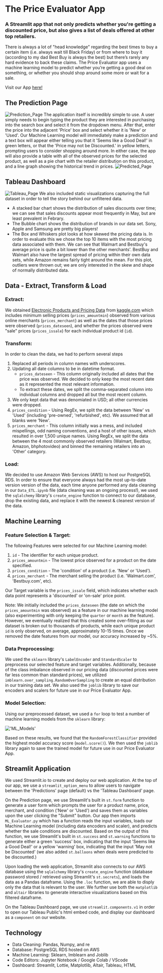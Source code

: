 # The Price Evaluator App
### A Streamlit app that not only predicts whether you're getting a discounted price, but also gives a list of deals offered at other top retailers.
There is always a lot of "head knowledge" regarding the best times to buy a certain item (i.e. always wait till Black Friday) or from where to buy it (according to my dad Best Buy is always the best) but there’s rarely any hard evidence to back these claims. The Price Evaluator app uses a machine learning model to predict whether you’re getting a good deal on something, or whether you should shop around some more or wait for a sale.

Visit our App [here!](https://tbrecke01-price-evaluator-dashboardapp-j4a62f.streamlitapp.com/)

## The Prediction Page
![Prediction_Page](Resources/prediction_page.jpg)
The application itself is incredibly simple to use. A user simply needs to begin typing the product they are interested in purchasing into the search box and select it from the dropdown menu. After that, enter the price into the adjacent 'Price' box and select whether it is 'New' or 'Used'. Our Machine Learning model will immediately make a prediction and a text box will appear either telling you that it 'Seems like a Good Deal!' in green letters, or that the 'Price may not be Discounted.' in yellow letters, prompting users to consider shopping around more. In either case, the app will also provide a table with all of the observed prices for the selected product, as well as a pie chart with the retailer distribution on this product, and a line graph showing the historical trend in prices. 
![Predicted_Page](Resources/predicted_page.jpg)

## Tableau Dashboard
![Tableau_Page](Resources/tableau.jpg)
We also included static visualizations capturing the full dataset in order to tell the story behind our unfiltered data. 
- A stacked bar chart shows the distribution of sales discounts over time; we can see that sales discounts appear most frequently in May, but are least prevalent in Febrary.  
- The Bubble chart shows the distribution of brands in our data set. Sony, Apple and Samsung are pretty big players!
- The Box and Whiskers plot looks at how skewed the pricing data is. In order to evaluate this we chose the top 10 items with the most pricing data associated with them. We can see that Walmart and Bestbuy's average price is quite a bit lower than the other merchants'. BestBuy and Walmart also have the largest spread of pricing within their own data sets, while Amazon remains fairly tight around the mean. For this plot, outliers were thrown out; we are only interested in the skew and shape of normally distributed data.

## Data - Extract, Transform & Load
### Extract: 
We obtained [Electronic Products and Pricing Data](https://www.kaggle.com/datasets/datafiniti/electronic-products-prices?resource=download) from [kaggle.com](kaggle.com) which includes minimum selling prices (`prices_amountmin`) observed from various online merchants (`prices_merchant`) as well as the dates that those prices were observed (`prices_dateseen`), and whether the prices observed were "sale" prices (`prices_issale`) for each individual product id (`id`). 

### Transform:
In order to clean the data, we had to perform several steps
1. Replaced all periods in column names with underscores.
2. Updating all date columns to be in datetime format.
    - `prices_dateseen` - This column originally included all dates that the price was observed. We decided to only keep the most recent date as it represented the most relevant information.
    - To extract these dates, we split the comma-separated column into individual columns and dropped all but the most recent column. 
4. We only kept data that was denomiated in USD; all other currencies were dropped.
5. `prices_condition` - Using RegEx, we split the data between 'New' vs 'Used' (including 'pre-owned', 'refurbished', etc). We assumed that all blanks were 'New'.
6. `prices_merchant` - This column initially was a mess, and included mispellings, odd naming conventions, and a host of other issues, which resulted in over 1,500 unique names. Using RegEx, we split the data between the 4 most commonly observed retailers (Walmart, Bestbuy, Amazon, bhphotovideo) and binned the remaining retailers into an 'Other' category.

### Load:
We decided to use Amazon Web Services (AWS) to host our PostgreSQL RDS. In order to ensure that everyone always had the most up-to-date version version of the data, each time anyone performed any data cleaning in our `Data_ETL.ipynb` file (data cleaning was an ongoing process!), we used the `sqlalchemy` library's `create_engine` function to connect to our database, drop the existing data, and replace it with the newest & cleanest version of the data.

## Machine Learning
### Feature Selection & Target:
The following Features were selected for our Machine Learning model:
1. `id` - The identifier for each unique product.
2. `prices_amountmin` - The lowest price observed for a product on the date specified.
3. `prices_condition` - The 'condition' of a product (i.e. 'New' or 'Used').
4. `prices_merchant` - The merchant selling the product (i.e. 'Walmart.com', 'Bestbuy.com', etc).

Our Target variable is the `prices_issale` field, which indicates whether each data point represents a 'discounted' or 'on-sale' price point.

Note: We initially included the `prices_dateseen` (the date on which the `prices_amountmin` was observed) as a feature in our machine learning model (also experimenting with only keeping the `quarter` or `month` as the feature). However, we eventually realized that this created some over-fitting as our dataset is broken out to thousands of products, while each unique product `id` is only observed, on average, approximately 10-15 times. Once we removed the date features from our model, our accuracy increased by ~5%.

### Data Preprocessing:
We used the `sklearn` library's `LabelEncoder` and `StandardScaler` to preprocess our selected feature and target variables. Additionally, because of the class imbalance observed in our pricing data (discounted prices were far less common than standard prices), we utilized `imblearn.over_sampling.RandomOverSampling` to create an equal distribution in our training data set. We also used the `joblib` library to save our encoders and scalers for future use in our Price Evaluator App.

### Model Selection:
Using our preprocessed dataset, we used a `for` loop to test a number of machine learning models from the `sklearn` library:

!['ML_Models'](Resources/ml_models_tested.jpg)

Based on these results, we found that the `RandomForestClassifier` provided the highest model accuracy score (`model.score()`). We then used the `joblib` library again to save the trained model for future use in our Price Evaluator App.

## Streamlit Application
We used Streamlit.io to create and deploy our web application. At the top of our app, we use a `streamlit_option_menu` to allow users to navigate between the 'Predictions' page (default) vs the 'Tableau Dashboard' page. 

On the Prediction page, we use Streamlit's built in `st.form` function to generate a user form which prompts the user for a product name, price, merchant, and condition ('New' or 'Used') and saves them as variables upon the user clicking the "Submit" button. Our app then imports `ML_Evaluator.py` which has a function reads the input variables, loads our Machine Learning model (including data encoders and scaler), and predicts whether the sale conditions are discounted. Based on the output of this function, we use Streamlit's built in `st.success` and `st.warning` functions to generate either a green 'success' box, indicating that the input 'Seems like a Good Deal!' or a yellow 'warning' box, indicating that the input 'May not be Discounted' (we also added `st.balloons` when deals were predicted to be discounted.) 

Upon loading the web application, Streamlit also connects to our AWS database using the `sqlalchemy` library's `create_engine` function (database password stored / retrieved using Streamlit's `st.secrets`), and loads the data as a Pandas dataframe. Using the `.loc` function, we are able to disply only the data that is relevant to the user. We further use both the `matplotlib` and `altair` libraries to generate interactive visualizations based on this filtered dataframe.

On the Tableau Dashboard page, we use `streamlit.components.v1` in order to open our Tableau Public's html embed code, and display our dashboard as a `component` on our website.

## Technology
- Data Cleaning: Pandas, Numpy, and re
- Database: PostgreSQL RDS hosted on AWS
- Machine Learning: Sklearn, Imblearn and Joblib
- Code Editors: Jupyter Notebook / Google Colab / VScode
- Dashboard: Streamlit, Lottie, Matplotlib, Altair, Tableau, HTML
